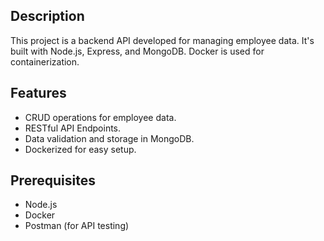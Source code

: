 
<h2>Description</h2>
<p>This project is a backend API developed for managing employee data. It's built with Node.js, Express, and MongoDB. Docker is used for containerization.</p>

<h2>Features</h2>
<ul>
    <li>CRUD operations for employee data.</li>
    <li>RESTful API Endpoints.</li>
    <li>Data validation and storage in MongoDB.</li>
    <li>Dockerized for easy setup.</li>
</ul>

<h2>Prerequisites</h2>
<ul>
    <li>Node.js</li>
    <li>Docker</li>
    <li>Postman (for API testing)</li>
</ul>
